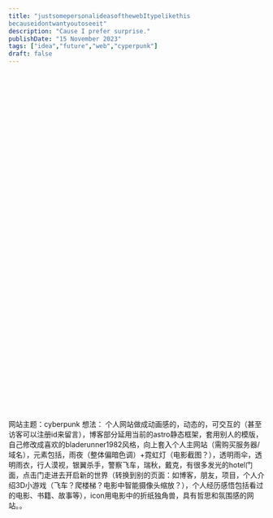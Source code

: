 ```yaml
---
title: "justsomepersonalideasofthewebItypelikethis
becauseidontwantyoutoseeit"
description: "Cause I prefer surprise."
publishDate: "15 November 2023"
tags: ["idea","future","web","cyperpunk"]
draft: false
---
```


<br>
<br>
<br>
<br>
<br>
<br>
<br>
<br>
<br>
<br>
<br>
<br>
<br>
<br>
<br>
<br>
<br>
<br>
<br>
<br>
<br>
<br>
<br>
<br>
<br>
<br>
<br>
<br>
<br>
<br>
<br>
<br>
<br>
<br>
<br>
<br>
<br>
<br>
<br>
<br>
网站主题：cyberpunk
想法：
个人网站做成动画感的，动态的，可交互的（甚至访客可以注册id来留言），博客部分延用当前的astro静态框架，套用别人的模版，自己修改成喜欢的bladerunner1982风格，向上套入个人主网站（需购买服务器/域名），元素包括，雨夜（整体偏暗色调）+霓虹灯（电影截图？），透明雨伞，透明雨衣，行人漠视，银翼杀手，警察飞车，瑞秋，戴克，有很多发光的hotel门面，点击门走进去开启新的世界（转换到别的页面：如博客，朋友，项目，个人介绍3D小游戏（飞车？爬楼梯？电影中智能摄像头缩放？），个人经历感悟包括看过的电影、书籍、故事等），icon用电影中的折纸独角兽，具有哲思和氛围感的网站。。